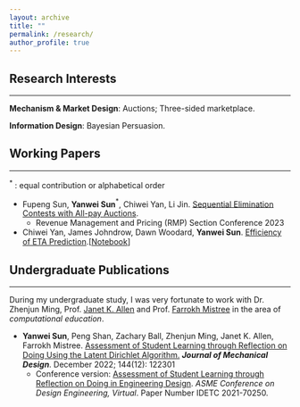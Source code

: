 ```yaml
---
layout: archive
title: ""
permalink: /research/
author_profile: true
---
```



<!-- ## Research Interests
--------------------------------
Mechanism Design, Market Design; Information Design.
Auctions; Three-sided marketplace; Online Platforms

**Mechanism Design:** Information Design; Auctions.

**Market Design:** Three-sided marketplace -->


## Research Interests
--------------------------------

**Mechanism & Market Design**: Auctions; Three-sided marketplace.

**Information Design**: Bayesian Persuasion.


<!-- ## Working in Progress

-------------
- Operating Three-sided Marketplace: Pricing, Spatial Staffing and Routing in Food Delivery Systems.
  -  with Zhe Liu and Yiwen Shen
 -->


## Working Papers

-------------

$^\ast$ :  equal contribution or alphabetical order

- Fupeng Sun, **Yanwei Sun**$^\ast$, Chiwei Yan, Li Jin. [Sequential Elimination Contests with All-pay Auctions](https://arxiv.org/abs/2205.08104). 
  - Revenue Management and Pricing (RMP) Section Conference 2023
- Chiwei Yan, James Johndrow, Dawn Woodard, **Yanwei Sun**. [Efficiency of ETA Prediction](https://arxiv.org/abs/2112.09993).[[Notebook](https://github.com/yanchiwei/eta/blob/main/examples.ipynb)] 

 


## Undergraduate Publications

---------------

During my undergraduate study, I was very fortunate to work with Dr. Zhenjun Ming, Prof. [Janet K. Allen](https://scholar.google.com/citations?user=oJNeHV0AAAAJ&hl=en) and Prof. [Farrokh Mistree](https://scholar.google.com/citations?user=l1N0Nj0AAAAJ&hl=en) in the area of *computational education*. 

- **Yanwei Sun**, Peng Shan, Zachary Ball, Zhenjun Ming, Janet K. Allen, Farrokh Mistree. [Assessment of Student Learning through Reflection on Doing Using the Latent Dirichlet Algorithm.](https://asmedigitalcollection.asme.org/mechanicaldesign/article/doi/10.1115/1.4055376/1145784/Assessment-of-Student-Learning-through-Reflection) ***Journal of Mechanical Design***. December 2022; 144(12): 122301 
  - Conference version:  [Assessment of Student Learning through Reflection on Doing in Engineering Design](https://asmedigitalcollection.asme.org/IDETC-CIE/proceedings-abstract/IDETC-CIE2021/85406/V004T04A009/1128083?redirectedFrom=PDF). *ASME Conference on Design Engineering, Virtual*. Paper Number IDETC 2021-70250.  


















